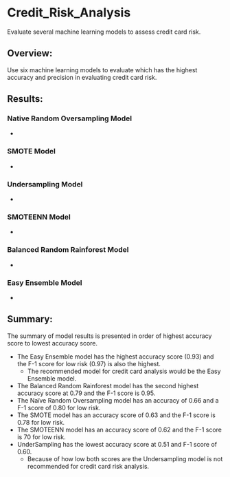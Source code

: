 # Credit_Risk_Analysis

Evaluate several machine learning models to assess credit card risk.
## Overview:
Use six machine learning models to evaluate which has the highest accuracy and precision in evaluating credit card risk.
## Results:
### Native Random Oversampling Model
* 
### SMOTE Model
* 
### Undersampling Model
*
### SMOTEENN Model
* 
### Balanced Random Rainforest Model
* 
### Easy Ensemble Model
* 
## Summary:
The summary of model results is presented in order of highest accuracy score to lowest accuracy score.
* The Easy Ensemble model has the highest accuracy score (0.93) and the F-1 score for low risk (0.97) is also the highest. 
  *  The recommended model for credit card analysis would be the Easy Ensemble model.
* The Balanced Random Rainforest model has the second highest accuracy score at 0.79 and the F-1 score is 0.95. 
* The Naïve Random Oversampling model has an accuracy of 0.66 and a F-1 score of 0.80 for low risk. 
* The SMOTE model has an accuracy score of 0.63 and the F-1 score is 0.78 for low risk.
* The SMOTEENN model has an accuracy score of 0.62 and the F-1 score is 70 for low risk.
* UnderSampling has the lowest accuracy score at 0.51 and F-1 score of 0.60. 
  * Because of how low both scores are the Undersampling model is not recommended for credit card risk analysis.
